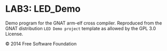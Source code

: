 # LAB3: LED_Demo

Demo program for the GNAT arm-elf cross compiler. Reproduced from the GNAT distribution `LED Demo project` template as allowed by the GPL 3.0 License.

© 2014 Free Software Foundation
